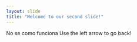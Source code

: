 ```yaml
---
layout: slide
title: "Welcome to our second slide!"
---
```

No se como funciona
Use the left arrow to go back!
